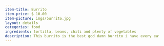 ```yaml
---
item-title: Burrito
item-price: $ 10.00
item-picture: imgs/burrito.jpg
layout: details
categories: food
ingredients: tortilla, beans, chili and plenty of vegetables
description: This burrito is the best god damn burrito i have every eaten in my whole life
---
```

